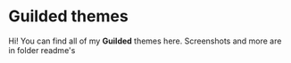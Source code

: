 # Guilded themes

Hi! You can find all of my **Guilded** themes here. Screenshots and more are in folder readme's